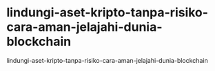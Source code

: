 # lindungi-aset-kripto-tanpa-risiko-cara-aman-jelajahi-dunia-blockchain
lindungi-aset-kripto-tanpa-risiko-cara-aman-jelajahi-dunia-blockchain
